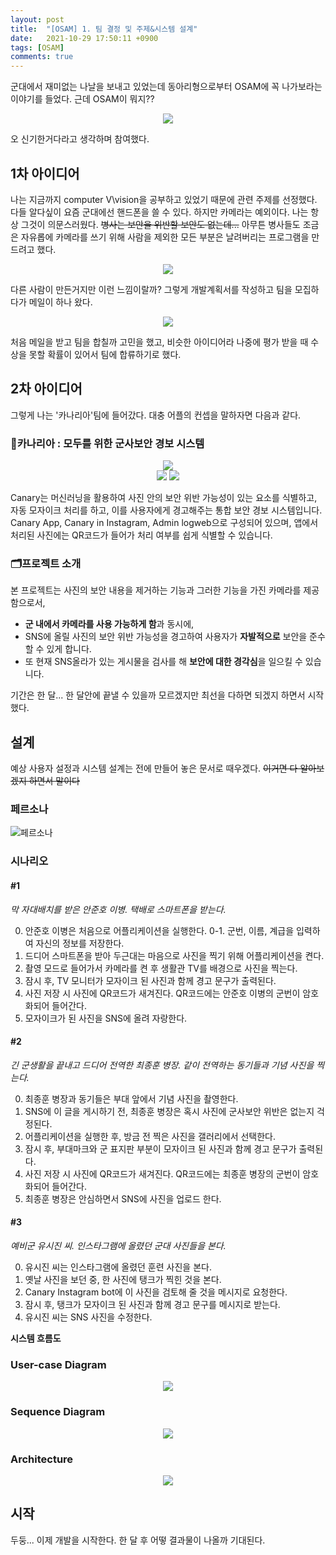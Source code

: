 ```yaml
---
layout: post
title:  "[OSAM] 1. 팀 결정 및 주제&시스템 설계"
date:   2021-10-29 17:50:11 +0900
tags: [OSAM]
comments: true
---
```

군대에서 재미없는 나날을 보내고 있었는데 동아리형으로부터 OSAM에 꼭 나가보라는 이야기를 들었다.
근데 OSAM이 뭐지??

<p align='center'><img src='https://user-images.githubusercontent.com/40621030/139563256-61f7c62b-e4c9-4d0c-8cf6-7b1efa05699f.PNG'></p>

오 신기한거다라고 생각하며 참여했다.

## 1차 아이디어
나는 지금까지 computer V\vision을 공부하고 있었기 때문에 관련 주제를 선정했다.
다들 알다싶이 요즘 군대에선 핸드폰을 쓸 수 있다. 하지만 카메라는 예외이다. 나는 항상 그것이 의문스러웠다. ~~병사는 보안을 위반할 보안도 없는데...~~
아무튼 병사들도 조금은 자유롭에 카메라를 쓰기 위해 사람을 제외한 모든 부분은 날려버리는 프로그램을 만드려고 했다.

<p align='center'><img src='https://github.com/osamhack2021/APP_WEB_AI_AIMS_MOJIRI/blob/main/AI/images/image5_blurred.jpg?raw=true'></p>

다른 사람이 만든거지만 이런 느낌이랄까? 그렇게 개발계획서를 작성하고 팀을 모집하다가 메일이 하나 왔다.

<p align='center'><img src='https://user-images.githubusercontent.com/40621030/139563446-f7695d4c-a6e8-41d4-9824-abc5160b1821.PNG'></p>
처음 메일을 받고 팀을 합칠까 고민을 했고, 비슷한 아이디어라 나중에 평가 받을 때 수상을 못할 확률이 있어서 팀에 합류하기로 했다.

## 2차 아이디어
그렇게 나는 '카나리아'팀에 들어갔다. 대충 어플의 컨셉을 말하자면 다음과 같다.

### 🐤카나리아 : 모두를 위한 군사보안 경보 시스템

<p align='center'>
<img src="https://github.com/osamhack2021/AI_APP_WEB_Canary_Canary/blob/main/image/canary_2.0.png" alter="LOGO"/><br>
 <img src='https://img.shields.io/badge/Version-1.0.0-blue?style=for-the-badge&logo'>
 <a href='https://github.com/osamhack2021/AI_APP_WEB_Canary_Canary/blob/main/LICENSE'><img src='https://img.shields.io/badge/License-GNU GPL v3.0-blue?style=for-the-badge&logo'></a>
</p>

Canary는 머신러닝을 활용하여 사진 안의 보안 위반 가능성이 있는 요소를 식별하고, 자동 모자이크 처리를 하고, 이를 사용자에게 경고해주는 통합 보안 경보 시스템입니다. 
Canary App, Canary in Instagram, Admin logweb으로 구성되어 있으며, 앱에서 처리된 사진에는 QR코드가 들어가 처리 여부를 쉽게 식별할 수 있습니다.

### 🗂️프로젝트 소개
본 프로젝트는 사진의 보안 내용을 제거하는 기능과 그러한 기능을 가진 카메라를 제공함으로서,  
* **군 내에서 카메라를 사용 가능하게 함**과 동시에,
*  SNS에 올릴 사진의 보안 위반 가능성을 경고하여 사용자가 **자발적으로** 보안을 준수 할 수 있게 합니다.
*  또 현재 SNS올라가 있는 게시물을 검사를 해 **보안에 대한 경각심**을 일으킬 수 있습니다.

기간은 한 달... 한 달안에 끝낼 수 있을까 모르겠지만 최선을 다하면 되겠지 하면서 시작했다.

## 설계
예상 사용자 설정과 시스템 설계는 전에 만들어 놓은 문서로 때우겠다. ~~이거면 다 알아보겠지 하면서 말이다~~

### 페르소나
![페르소나](https://user-images.githubusercontent.com/40621030/134792500-00226c5c-592b-4298-aeb8-fb155704278f.png)
 
### 시나리오
 
#### #1
*막 자대배치를 받은 안준호 이병. 택배로 스마트폰을 받는다.*

0. 안준호 이병은 처음으로 어플리케이션을 실행한다. 
0-1. 군번, 이름, 계급을 입력하여 자신의 정보를 저장한다.
1. 드디어 스마트폰을 받아 두근대는 마음으로 사진을 찍기 위해 어플리케이션을 켠다.
2. 촬영 모드로 들어가서 카메라를 켠 후 생활관 TV를 배경으로 사진을 찍는다.
3. 잠시 후, TV 모니터가 모자이크 된 사진과 함께 경고 문구가 출력된다.
4. 사진 저장 시 사진에 QR코드가 새겨진다. QR코드에는 안준호 이병의 군번이 암호화되어 들어간다.
5. 모자이크가 된 사진을 SNS에 올려 자랑한다.

#### #2
*긴 군생활을 끝내고 드디어 전역한 최종훈 병장. 같이 전역하는 동기들과 기념 사진을 찍는다.*

0. 최종훈 병장과 동기들은 부대 앞에서 기념 사진을 촬영한다.
1. SNS에 이 글을 게시하기 전, 최종훈 병장은 혹시 사진에 군사보안 위반은 없는지 걱정된다.
2. 어플리케이션을 실행한 후, 방금 전 찍은 사진을 갤러리에서 선택한다.
3. 잠시 후, 부대마크와 군 표지판 부분이 모자이크 된 사진과 함께 경고 문구가 출력된다.
4. 사진 저장 시 사진에 QR코드가 새겨진다. QR코드에는 최종훈 병장의 군번이 암호화되어 들어간다.
5. 최종훈 병장은 안심하면서 SNS에 사진을 업로드 한다.

#### #3
*예비군 유시진 씨. 인스타그램에 올렸던 군대 사진들을 본다.*

0. 유시진 씨는 인스타그램에 올렸던 훈련 사진을 본다.
1. 옛날 사진을 보던 중, 한 사진에 탱크가 찍힌 것을 본다.
2. Canary Instagram bot에 이 사진을 검토해 줄 것을 메시지로 요청한다.
3. 잠시 후, 탱크가 모자이크 된 사진과 함께 경고 문구를 메시지로 받는다.
4. 유시진 씨는 SNS 사진을 수정한다.

**시스템 흐름도**

### User-case Diagram
<p align='center'><img src="https://user-images.githubusercontent.com/40621030/134690667-abe8f797-01a8-44db-ae89-ef7809c22d64.png"/></p>

### Sequence Diagram
<p align='center'><img src="https://user-images.githubusercontent.com/40621030/136720501-bbe98072-abbc-4797-a0c2-c66771f7e04a.png"/></p>

### Architecture
<p align='center'><img src="https://user-images.githubusercontent.com/40621030/136720255-0456ffd4-4d7d-4d2e-b5c5-09387c5861fa.png"/></p>


## 시작
두둥... 이제 개발을 시작한다. 한 달 후 어떻 결과물이 나올까 기대된다.

